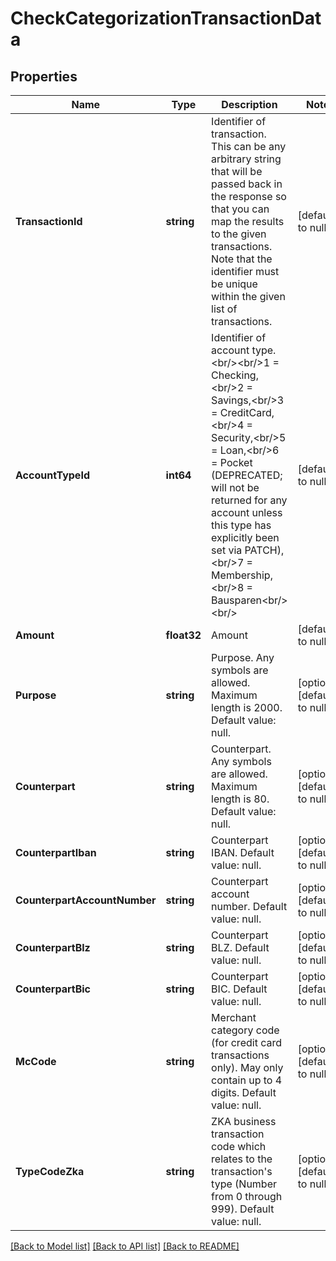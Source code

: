 # CheckCategorizationTransactionData

## Properties
Name | Type | Description | Notes
------------ | ------------- | ------------- | -------------
**TransactionId** | **string** | Identifier of transaction. This can be any arbitrary string that will be passed back in the response so that you can map the results to the given transactions. Note that the identifier must be unique within the given list of transactions. | [default to null]
**AccountTypeId** | **int64** | Identifier of account type.&lt;br/&gt;&lt;br/&gt;1 &#x3D; Checking,&lt;br/&gt;2 &#x3D; Savings,&lt;br/&gt;3 &#x3D; CreditCard,&lt;br/&gt;4 &#x3D; Security,&lt;br/&gt;5 &#x3D; Loan,&lt;br/&gt;6 &#x3D; Pocket (DEPRECATED; will not be returned for any account unless this type has explicitly been set via PATCH),&lt;br/&gt;7 &#x3D; Membership,&lt;br/&gt;8 &#x3D; Bausparen&lt;br/&gt;&lt;br/&gt; | [default to null]
**Amount** | **float32** | Amount | [default to null]
**Purpose** | **string** | Purpose. Any symbols are allowed. Maximum length is 2000. Default value: null. | [optional] [default to null]
**Counterpart** | **string** | Counterpart. Any symbols are allowed. Maximum length is 80. Default value: null. | [optional] [default to null]
**CounterpartIban** | **string** | Counterpart IBAN. Default value: null. | [optional] [default to null]
**CounterpartAccountNumber** | **string** | Counterpart account number. Default value: null. | [optional] [default to null]
**CounterpartBlz** | **string** | Counterpart BLZ. Default value: null. | [optional] [default to null]
**CounterpartBic** | **string** | Counterpart BIC. Default value: null. | [optional] [default to null]
**McCode** | **string** | Merchant category code (for credit card transactions only). May only contain up to 4 digits. Default value: null. | [optional] [default to null]
**TypeCodeZka** | **string** | ZKA business transaction code which relates to the transaction&#39;s type (Number from 0 through 999). Default value: null. | [optional] [default to null]

[[Back to Model list]](../README.md#documentation-for-models) [[Back to API list]](../README.md#documentation-for-api-endpoints) [[Back to README]](../README.md)


